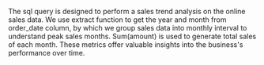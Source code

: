 
The sql query is designed to perform a sales trend analysis on the online sales data. We use extract function to get the year and month from order_date column, by which we group sales data into monthly interval to understand peak sales months. Sum(amount) is used to generate total sales of each month. These metrics offer valuable insights into the business's performance over time.

